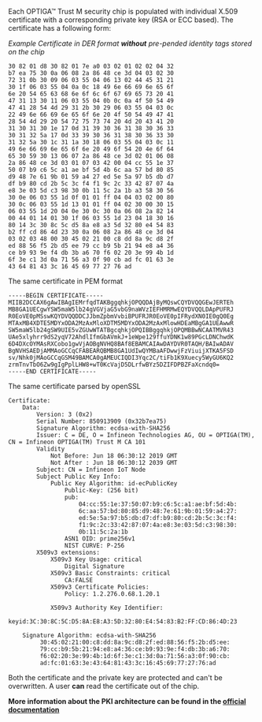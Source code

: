 Each OPTIGA™ Trust M security chip is populated with individual X.509 certificate with a corresponding private key (RSA or ECC based).
The certificate has a following form:

_Example Certificate in DER format **without** pre-pended identity tags stored on the chip_
```
30 82 01 d8 30 82 01 7e a0 03 02 01 02 02 04 32
b7 ea 75 30 0a 06 08 2a 86 48 ce 3d 04 03 02 30
72 31 0b 30 09 06 03 55 04 06 13 02 44 45 31 21
30 1f 06 03 55 04 0a 0c 18 49 6e 66 69 6e 65 6f
6e 20 54 65 63 68 6e 6f 6c 6f 67 69 65 73 20 41
47 31 13 30 11 06 03 55 04 0b 0c 0a 4f 50 54 49
47 41 28 54 4d 29 31 2b 30 29 06 03 55 04 03 0c
22 49 6e 66 69 6e 65 6f 6e 20 4f 50 54 49 47 41
28 54 4d 29 20 54 72 75 73 74 20 4d 20 43 41 20
31 30 31 30 1e 17 0d 31 39 30 36 31 38 30 36 33
30 31 32 5a 17 0d 33 39 30 36 31 38 30 36 33 30
31 32 5a 30 1c 31 1a 30 18 06 03 55 04 03 0c 11
49 6e 66 69 6e 65 6f 6e 20 49 6f 54 20 4e 6f 64
65 30 59 30 13 06 07 2a 86 48 ce 3d 02 01 06 08
2a 86 48 ce 3d 03 01 07 03 42 00 04 cc 55 1e 37
50 07 b9 c6 5c a1 ae bf 5d 4b 6c aa 57 bd 80 85
d9 48 7e 61 9b 01 59 a4 27 ed 5e 5a 97 b5 db d7
df b9 80 cd 2b 5c 3c f4 f1 9c 2c 33 42 87 07 4a
e8 3e 03 5d c3 98 30 0b 11 5c 2a 1b a3 58 30 56
30 0e 06 03 55 1d 0f 01 01 ff 04 04 03 02 00 80
30 0c 06 03 55 1d 13 01 01 ff 04 02 30 00 30 15
06 03 55 1d 20 04 0e 30 0c 30 0a 06 08 2a 82 14
00 44 01 14 01 30 1f 06 03 55 1d 23 04 18 30 16
80 14 3c 30 8c 5c d5 8a e8 a3 5d 32 80 e4 54 83
b2 ff cd 86 4d 23 30 0a 06 08 2a 86 48 ce 3d 04
03 02 03 48 00 30 45 02 21 00 c8 dd 8a 9c d8 2f
ed 88 56 f5 2b d5 ee 79 cc b9 5b 21 94 e8 a4 36
ce b9 93 9e f4 db 3b a6 70 f6 02 20 3e 99 4b 1d
6f 3e c1 3d 0a 71 56 a3 0f 90 cb ad fc 01 63 3e
43 64 81 43 3c 16 45 69 77 27 76 ad

```

The same certificate in PEM format
```
-----BEGIN CERTIFICATE-----
MIIB2DCCAX6gAwIBAgIEMrfqdTAKBggqhkjOPQQDAjByMQswCQYDVQQGEwJERTEh
MB8GA1UECgwYSW5maW5lb24gVGVjaG5vbG9naWVzIEFHMRMwEQYDVQQLDApPUFRJ
R0EoVE0pMSswKQYDVQQDDCJJbmZpbmVvbiBPUFRJR0EoVE0pIFRydXN0IE0gQ0Eg
MTAxMB4XDTE5MDYxODA2MzAxMloXDTM5MDYxODA2MzAxMlowHDEaMBgGA1UEAwwR
SW5maW5lb24gSW9UIE5vZGUwWTATBgcqhkjOPQIBBggqhkjOPQMBBwNCAATMVR43
UAe5xlyhrr9dS2yqV72AhdlIfmGbAVmkJ+1eWpe129ffuYDNK1w89PGcLDNChwdK
6D4DXcOYMAsRXCobo1gwVjAOBgNVHQ8BAf8EBAMCAIAwDAYDVR0TAQH/BAIwADAV
BgNVHSAEDjAMMAoGCCqCFABEARQBMB8GA1UdIwQYMBaAFDwwjFzViuijXTKA5FSD
sv/Nhk0jMAoGCCqGSM49BAMCA0gAMEUCIQDI3Yqc2C/tiFb1K9Xuecy5WyGU6KQ2
zrmTnvTbO6Zw9gIgPplLHW8+wT0KcVajD5DLrfwBYz5DZIFDPBZFaXcndq0=
-----END CERTIFICATE-----
```

The same certificate parsed by openSSL
```
Certificate:
    Data:
        Version: 3 (0x2)
        Serial Number: 850913909 (0x32b7ea75)
        Signature Algorithm: ecdsa-with-SHA256
        Issuer: C = DE, O = Infineon Technologies AG, OU = OPTIGA(TM), CN = Infineon OPTIGA(TM) Trust M CA 101
        Validity
            Not Before: Jun 18 06:30:12 2019 GMT
            Not After : Jun 18 06:30:12 2039 GMT
        Subject: CN = Infineon IoT Node
        Subject Public Key Info:
            Public Key Algorithm: id-ecPublicKey
                Public-Key: (256 bit)
                pub:
                    04:cc:55:1e:37:50:07:b9:c6:5c:a1:ae:bf:5d:4b:
                    6c:aa:57:bd:80:85:d9:48:7e:61:9b:01:59:a4:27:
                    ed:5e:5a:97:b5:db:d7:df:b9:80:cd:2b:5c:3c:f4:
                    f1:9c:2c:33:42:87:07:4a:e8:3e:03:5d:c3:98:30:
                    0b:11:5c:2a:1b
                ASN1 OID: prime256v1
                NIST CURVE: P-256
        X509v3 extensions:
            X509v3 Key Usage: critical
                Digital Signature
            X509v3 Basic Constraints: critical
                CA:FALSE
            X509v3 Certificate Policies:
                Policy: 1.2.276.0.68.1.20.1

            X509v3 Authority Key Identifier:
                keyid:3C:30:8C:5C:D5:8A:E8:A3:5D:32:80:E4:54:83:B2:FF:CD:86:4D:23

    Signature Algorithm: ecdsa-with-SHA256
         30:45:02:21:00:c8:dd:8a:9c:d8:2f:ed:88:56:f5:2b:d5:ee:
         79:cc:b9:5b:21:94:e8:a4:36:ce:b9:93:9e:f4:db:3b:a6:70:
         f6:02:20:3e:99:4b:1d:6f:3e:c1:3d:0a:71:56:a3:0f:90:cb:
         ad:fc:01:63:3e:43:64:81:43:3c:16:45:69:77:27:76:ad
```
 Both the certificate and the private key are protected and can't be overwritten. A user **can** read the certificate out of the chip.

**More information about the PKI architecture can be found in the [official documentation](https://github.com/Infineon/optiga-trust-m/blob/master/documents/OPTIGA_Trust_M_V1_Keys_And_Certificates_v1.50.pdf)**
